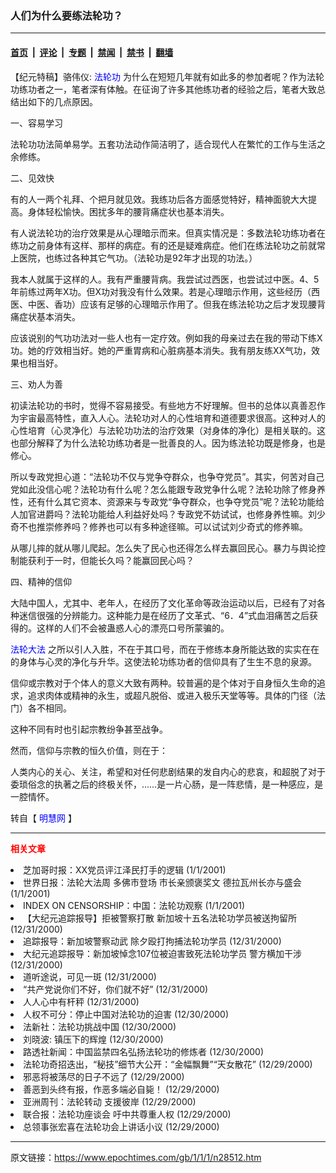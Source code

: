 ### 人们为什么要练法轮功？

---

#### [首页](../../../..?n28512) &nbsp;|&nbsp; [评论](../../../../../epoch-comment?n28512) &nbsp;|&nbsp; [专题](../../../../../epoch-special?n28512) &nbsp;|&nbsp; [禁闻](../../../../../epoch-news?n28512) &nbsp;|&nbsp; [禁书](../../../../../books?n28512) &nbsp;|&nbsp; [翻墙](https://github.com/gfw-breaker/nogfw/blob/master/README.md?n28512)


<div class="post_content" id="artbody" itemprop="articleBody">
 <!-- article content begin -->
 <p>
  【纪元特稿】骆伟仪:
  <ok href="http://falundafa.org">
   <font color="blue">
    <ok href="http://falundafa.org">
     <font color="blue">
      法轮功
     </font>
    </ok>
   </font>
  </ok>
  为什么在短短几年就有如此多的参加者呢？作为法轮功练功者之一，笔者深有体触。在征询了许多其他练功者的经验之后，笔者大致总结出如下的几点原因。
 </p>
 <p>
  一、容易学习
 </p>
 <p>
  法轮功功法简单易学。五套功法动作简洁明了，适合现代人在繁忙的工作与生活之余修练。
 </p>
 <p>
  二、见效快
 </p>
 <p>
  有的人一两个礼拜、个把月就见效。我练功后各方面感觉特好，精神面貌大大提高。身体轻松愉快。困扰多年的腰背痛症状也基本消失。
 </p>
 <p>
  有人说法轮功的治疗效果是从心理暗示而来。但真实情况是：多数法轮功练功者在练功之前身体有这样、那样的病症。有的还是疑难病症。他们在练法轮功之前就常上医院，也练过各种其它气功。（法轮功是92年才出现的功法。）
 </p>
 <p>
  我本人就属于这样的人。我有严重腰背病。我尝试过西医，也尝试过中医。4、5年前练过两年X功。但X功对我没有什么效果。若是心理暗示作用，这些经历（西医、中医、香功）应该有足够的心理暗示作用了。但我在练法轮功之后才发现腰背痛症状基本消失。
 </p>
 <p>
  应该说别的气功功法对一些人也有一定疗效。例如我的母亲过去在我的带动下练X功。她的疗效相当好。她的严重胃病和心脏病基本消失。我有朋友练XX气功，效果也相当好。
 </p>
 <p>
  三、劝人为善
 </p>
 <p>
  初读法轮功的书时，觉得不容易接受。有些地方不好理解。但书的总体以真善忍作为宇宙最高特性，直入人心。法轮功对人的心性培育和道德要求很高。这种对人的心性培育（心灵净化）与法轮功功法的治疗效果（对身体的净化）是相关联的。这也部分解释了为什么法轮功练功者是一批善良的人。因为练法轮功既是修身，也是修心。
 </p>
 <p>
  所以专政党担心道：“法轮功不仅与党争夺群众，也争夺党员”。其实，何苦对自己党如此没信心呢？法轮功有什么呢？怎么能跟专政党争什么呢？法轮功除了修身养性，还有什么其它资本、资源来与专政党“争夺群众，也争夺党员”呢？法轮功能给人加官进爵吗？法轮功能给人利益好处吗？专政党不妨试试，也修身养性嘛。刘少奇不也推崇修养吗？修养也可以有多种途径嘛。可以试试刘少奇式的修养嘛。
 </p>
 <p>
  从哪儿摔的就从哪儿爬起。怎么失了民心也还得怎么样去赢回民心。暴力与舆论控制能获利于一时，但能长久吗？能赢回民心吗？
 </p>
 <p>
  四、精神的信仰
 </p>
 <p>
  大陆中国人，尤其中、老年人，在经历了文化革命等政治运动以后，已经有了对各种迷信很强的分辨能力。这种能力是在经历了文革式、“6．4”式血泪痛苦之后获得的。这样的人们不会被蛊惑人心的漂亮口号所蒙骗的。
 </p>
 <p>
  <ok href="http://falundafa.org">
   <font color="blue">
    <ok href="http://falundafa.org">
     <font color="blue">
      法轮大法
     </font>
    </ok>
   </font>
  </ok>
  之所以引人入胜，不在于其口号，而在于修练本身所能达致的实实在在的身体与心灵的净化与升华。这使法轮功练功者的信仰具有了生生不息的泉源。
 </p>
 <p>
  信仰或宗教对于个体人的意义大致有两种。较普遍的是个体对于自身恒久生命的追求，追求肉体或精神的永生，或超凡脱俗、或进入极乐天堂等等。具体的门径（法门）各不相同。
 </p>
 <p>
  这种不同有时也引起宗教纷争甚至战争。
 </p>
 <p>
  然而，信仰与宗教的恒久价值，则在于：
 </p>
 <p>
  人类内心的关心、关注，希望和对任何悲剧结果的发自内心的悲哀，和超脱了对于委琐俗念的执著之后的终极关怀，……是一片心肠，是一阵悲情，是一种感应，是一腔情怀。
 </p>
 <p>
  转自【
  <ok href="http://minghui.ca">
   <font color="blue">
    明慧网
   </font>
  </ok>
  】
 </p>
 <hr/>
 <p>
  <b>
   <font color="red">
    相关文章
   </font>
  </b>
  <br/>
 </p>
 <li>
  <ok href="http://epochtimes.com/news/epochnews/newscontent.asp?ID=28504" target="_blank">
   芝加哥时报：XX党员评江泽民打手的逻辑
  </ok>
  (1/1/2001)
  <li>
   <ok href="http://epochtimes.com/news/epochnews/newscontent.asp?ID=28502" target="_blank">
    世界日报：法轮大法周 多佛市登场 市长亲颁褒奖文 德拉瓦州长亦与盛会
   </ok>
   (1/1/2001)
   <li>
    <ok href="http://epochtimes.com/news/epochnews/newscontent.asp?ID=28500" target="_blank">
     INDEX ON CENSORSHIP：中国：法轮功观察
    </ok>
    (1/1/2001)
    <li>
     <ok href="http://epochtimes.com/news/epochnews/newscontent.asp?ID=28455" target="_blank">
      【大纪元追踪报导】拒被警察打散 新加坡十五名法轮功学员被送拘留所
     </ok>
     (12/31/2000)
     <li>
      <ok href="http://epochtimes.com/news/epochnews/newscontent.asp?ID=28405" target="_blank">
       追踪报导：新加坡警察动武 除夕殴打拘捕法轮功学员
      </ok>
      (12/31/2000)
      <li>
       <ok href="http://epochtimes.com/news/epochnews/newscontent.asp?ID=28343" target="_blank">
        大纪元追踪报导：新加坡悼念107位被迫害致死法轮功学员 警方横加干涉
       </ok>
       (12/31/2000)
       <li>
        <ok href="http://epochtimes.com/news/epochnews/newscontent.asp?ID=28271" target="_blank">
         道听途说，可见一斑
        </ok>
        (12/31/2000)
        <li>
         <ok href="http://epochtimes.com/news/epochnews/newscontent.asp?ID=28267" target="_blank">
          “共产党说你们不好，你们就不好”
         </ok>
         (12/31/2000)
         <li>
          <ok href="http://epochtimes.com/news/epochnews/newscontent.asp?ID=28262" target="_blank">
           人人心中有杆秤
          </ok>
          (12/31/2000)
          <li>
           <ok href="http://epochtimes.com/news/epochnews/newscontent.asp?ID=28058" target="_blank">
            人权不可分：停止中国对法轮功的迫害
           </ok>
           (12/30/2000)
           <li>
            <ok href="http://epochtimes.com/news/epochnews/newscontent.asp?ID=28057" target="_blank">
             法新社：法轮功挑战中国
            </ok>
            (12/30/2000)
            <li>
             <ok href="http://epochtimes.com/news/epochnews/newscontent.asp?ID=28055" target="_blank">
              刘晓波: 镇压下的辉煌
             </ok>
             (12/30/2000)
             <li>
              <ok href="http://epochtimes.com/news/epochnews/newscontent.asp?ID=28051" target="_blank">
               路透社新闻：中国监禁四名弘扬法轮功的修炼者
              </ok>
              (12/30/2000)
              <li>
               <ok href="http://epochtimes.com/news/epochnews/newscontent.asp?ID=27972" target="_blank">
                法轮功奇招迭出，“秘技”细节大公开：“金幅飘舞”“天女散花”
               </ok>
               (12/29/2000)
               <li>
                <ok href="http://epochtimes.com/news/epochnews/newscontent.asp?ID=27817" target="_blank">
                 邪恶将被荡尽的日子不远了
                </ok>
                (12/29/2000)
                <li>
                 <ok href="http://epochtimes.com/news/epochnews/newscontent.asp?ID=27808" target="_blank">
                  善恶到头终有报，作恶多端必自毙！
                 </ok>
                 (12/29/2000)
                 <li>
                  <ok href="http://epochtimes.com/news/epochnews/newscontent.asp?ID=27804" target="_blank">
                   亚洲周刊：法轮转动 支援彼岸
                  </ok>
                  (12/29/2000)
                  <li>
                   <ok href="http://epochtimes.com/news/epochnews/newscontent.asp?ID=27777" target="_blank">
                    联合报：法轮功座谈会 吁中共尊重人权
                   </ok>
                   (12/29/2000)
                   <li>
                    <ok href="http://epochtimes.com/news/epochnews/newscontent.asp?ID=27773" target="_blank">
                     总领事张宏喜在法轮功会上讲话小议
                    </ok>
                    (12/29/2000)
                    <br/>
                    <!-- article content end -->
                    <div id="below_article_ad">
                    </div>
                   </li>
                  </li>
                 </li>
                </li>
               </li>
              </li>
             </li>
            </li>
           </li>
          </li>
         </li>
        </li>
       </li>
      </li>
     </li>
    </li>
   </li>
  </li>
 </li>
</div>


---

原文链接：https://www.epochtimes.com/gb/1/1/1/n28512.htm